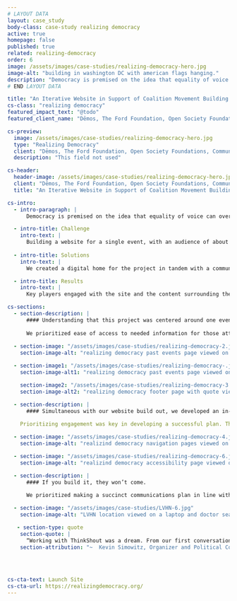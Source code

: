 ```yaml
---
# LAYOUT DATA
layout: case_study
body-class: case-study realizing democracy
active: true
homepage: false
published: true
related: realizing-democracy
order: 6
image: /assets/images/case-studies/realizing-democracy-hero.jpg
image-alt: "building in washington DC with american flags hanging."
description: "Democracy is premised on the idea that equality of voice can overcome inequality of resources. Yet in recent decades, democracy in the United States has seen a shift that favors the power of private ownership at the expense of the power of public citizenship. The Ford Foundation Center for Social Justice, Community Change, the Center on Democracy and Organizing, Dēmos, the Open Society Foundations, and the Ford Foundation launched a new learning series called Realizing Democracy to bring people power and resources to correcting for that shift."
# END LAYOUT DATA

title: "An Iterative Website in Support of Coalition Movement Building."
cs-class: "realizing democracy"
featured_impact_text: "@todo"
featured_client_name: "Dēmos, The Ford Foundation, Open Society Foundations, Community Change, and Center on Democracy and Organizing"

cs-preview:
  image: /assets/images/case-studies/realizing-democracy-hero.jpg
  type: "Realizing Democracy"
  client: "Dēmos, The Ford Foundation, Open Society Foundations, Community Change, and Center on Democracy and Organizing"
  description: "This field not used"

cs-header:
  header-image: /assets/images/case-studies/realizing-democracy-hero.jpg
  client: "Dēmos, The Ford Foundation, Open Society Foundations, Community Change, and Center on Democracy and Organizing"
  title: "An Iterative Website in Support of Coalition Movement Building."

cs-intro:
  - intro-paragraph: |
      Democracy is premised on the idea that equality of voice can overcome inequality of resources. Yet in recent decades, democracy in the United States has seen a shift that favors the power of private ownership at the expense of the power of public citizenship. The Ford Foundation Center for Social Justice, Community Change, the Center on Democracy and Organizing, Dēmos, the Open Society Foundations, and the Ford Foundation launched a new learning series called Realizing Democracy to bring people power and resources to correcting for that shift.

  - intro-title: Challenge
    intro-text: |
      Building a website for a single event, with an audience of about 200 key players and stakeholders.
      
  - intro-title: Solutions
    intro-text: |
      We created a digital home for the project in tandem with a communications plan that was designed to go deep with a specific audience. We needed to make sure that people knew the site was there, and bookmarked it as a reference to return to.

  - intro-title: Results
    intro-text: |
      Key players engaged with the site and the content surrounding the event. There was a lot of activity the weeks before and after the flagship event on Twitter, Facebook and via email. 

cs-sections:
  - section-description: |
      #### Understanding that this project was centered around one event, we designed a thoughtful and intentional website that would be useful in disseminating information to attendees, and that left them feeling prepared and excited.
        
      We prioritized ease of access to needed information for those attending this event. A multimedia filled homepage let users land in an engaging place where they could find contextual and shareable information. This included timely articles, a featured art series, and tweetable quotes to help build connection before the event date. An easily navigable menu provided users with the ability to further their understanding of the goals of this summit, find sponsors, and find information on past events.
        
  - section-image: "/assets/images/case-studies/realizing-democracy-2.jpg"
    section-image-alt: "realizing democracy past events page viewed on a desktop and art page viewed on a mobile device."

  - section-image1: "/assets/images/case-studies/realizing-democracy-.jpg"
    section-image-alt1: "realizing democracy past events page viewed on a desktop and art page viewed on a mobile device."

    section-image2: "/assets/images/case-studies/realizing-democracy-3.jpg"
    section-image-alt2: "realizing democracy footer page with quote viewed on a tablet."

  - section-description: |
      #### Simultaneous with our website build out, we developed an in-depth communications plan in order to build, and maintain, a sense of community-- even after the kickoff event was over. 
      
    Prioritizing engagement was key in developing a successful plan. The result was an in-depth social media toolkit filled with handles, hashtags, an asset library, drafted posts for various social channels, and a posting schedule. This allowed attendees to easily find content related to this event and to keep communication going post-event. 

  - section-image: "/assets/images/case-studies/realizing-democracy-4.jpg"
    section-image-alt: "realizind democracy navigation pages viewed on three phones."

  - section-image: "/assets/images/case-studies/realizing-democracy-6.jpg"
    section-image-alt: "realizind democracy accessibility page viewed on a mobile device."

  - section-description: |
      #### If you build it, they won’t come.
    
      We prioritized making a succinct communications plan in line with the website in order to ensure all attendees had access to the information they needed. Focusing on depth, rather than reach, helped streamline this process to successfully engage with our target audience. It also allowed the organizers of this event to create a new strategy that they’ll be able to implement for future events.

  - section-image: "/assets/images/case-studies/LVHN-6.jpg"
    section-image-alt: "LVHN location viewed on a laptop and doctor search viewed on phone."

   - section-type: quote
    section-quote: |
      “Working with ThinkShout was a dream. From our first conversation, they were committed to understanding the short-term needs of our project as well as the long-term intent and impact, setting us up for success down the road while checking every single box we needed to hit a series of intense, hair-on-fire deadlines. On top of all that, every person on their team comes to conversations with energy and kindness, totally prepared to do their best work to help bring our ideas to life. Couldn’t imagine building a project without them.” 
    section-attribution: "~  Kevin Simowitz, Organizer and Political Consultant for the Ford Foundation"
    
      
     

cs-cta-text: Launch Site
cs-cta-url: https://realizingdemocracy.org/
---
```

